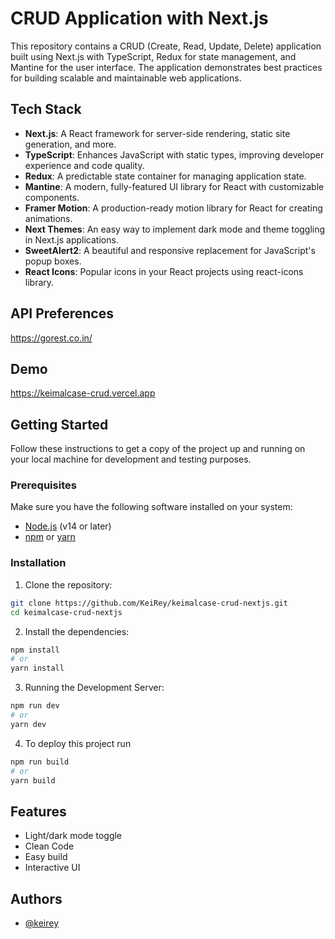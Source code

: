 # CRUD Application with Next.js

This repository contains a CRUD (Create, Read, Update, Delete) application built using Next.js with TypeScript, Redux for state management, and Mantine for the user interface. The application demonstrates best practices for building scalable and maintainable web applications.

## Tech Stack

- **Next.js**: A React framework for server-side rendering, static site generation, and more.
- **TypeScript**: Enhances JavaScript with static types, improving developer experience and code quality.
- **Redux**: A predictable state container for managing application state.
- **Mantine**: A modern, fully-featured UI library for React with customizable components.
- **Framer Motion**: A production-ready motion library for React for creating animations.
- **Next Themes**: An easy way to implement dark mode and theme toggling in Next.js applications.
- **SweetAlert2**: A beautiful and responsive replacement for JavaScript's popup boxes.
- **React Icons**: Popular icons in your React projects using react-icons library.


## API Preferences

https://gorest.co.in/


## Demo

https://keimalcase-crud.vercel.app

## Getting Started

Follow these instructions to get a copy of the project up and running on your local machine for development and testing purposes.

### Prerequisites

Make sure you have the following software installed on your system:

- [Node.js](https://nodejs.org/en/) (v14 or later)
- [npm](https://www.npmjs.com/) or [yarn](https://yarnpkg.com/)


### Installation

1. Clone the repository:
```sh
git clone https://github.com/KeiRey/keimalcase-crud-nextjs.git
cd keimalcase-crud-nextjs
```

2. Install the dependencies:
```sh
npm install
# or
yarn install
```

3. Running the Development Server:
```sh
npm run dev
# or
yarn dev
```

4. To deploy this project run
```bash
npm run build
# or
yarn build
```


## Features

- Light/dark mode toggle
- Clean Code
- Easy build
- Interactive UI


## Authors

- [@keirey](https://www.github.com/keirey)

